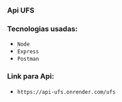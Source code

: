 ### Api UFS

### Tecnologias usadas:
- `Node`
- `Express`
- `Postman`

### Link para Api:
- `https://api-ufs.onrender.com/ufs`